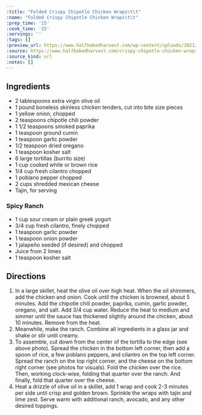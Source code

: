 ```yaml
---
:title: "Folded Crispy Chipotle Chicken Wraps\t\t"
:name: "Folded Crispy Chipotle Chicken Wraps\t\t"
:prep_time: '15'
:cook_time: '15'
:servings: ''
:tags: []
:preview_url: https://www.halfbakedharvest.com/wp-content/uploads/2021/04/Folded-Crispy-Chipotle-Chicken-Wraps-1-500x500.jpg
:source: https://www.halfbakedharvest.com/crispy-chipotle-chicken-wraps/
:source_kind: url
:notes: []
---
```


## Ingredients
- 2 tablespoons extra virgin olive oil
- 1 pound boneless skinless chicken tenders, cut into bite size pieces
- 1  yellow onion, chopped
- 2 teaspoons chipotle chili powder
- 1 1/2 teaspoons smoked paprika
- 1 teaspoon ground cumin
- 1 teaspoon garlic powder
- 1/2 teaspoon dried oregano
- 1 teaspoon kosher salt
- 6  large tortillas (burrito size)
- 1 cup cooked white or brown rice
- 1/4 cup fresh cilantro chopped
- 1  poblano pepper chopped
- 2 cups shredded mexican cheese
- Tajin, for serving

### Spicy Ranch
- 1 cup sour cream or plain greek yogurt
- 3/4 cup fresh cilantro, finely chopped
- 1 teaspoon garlic powder
- 1 teaspoon onion powder
- 1  jalapeño seeded (if desired) and chopped
- Juice from 2 limes
- 1 teaspoon kosher salt


## Directions
1. In a large skillet, heat the olive oil over high heat. When the oil shimmers, add the chicken and onion. Cook until the chicken is browned, about 5 minutes. Add the chipotle chili powder, paprika, cumin, garlic powder, oregano, and salt. Add 3/4 cup water. Reduce the heat to medium and simmer until the sauce has thickened slightly around the chicken, about 10 minutes. Remove from the heat.
2. Meanwhile, make the ranch. Combine all ingredients in a glass jar and shake or stir until creamy.
3. To assemble, cut down from the center of the tortilla to the edge (see above photo). Spread the chicken in the bottom left corner, then add a spoon of rice, a few poblano peppers, and cilantro on the top left corner. Spread the ranch on the top right corner, and the cheese on the bottom right corner (see photos for visuals). Fold the chicken over the rice. Then, working clock-wise, folding that quarter over the ranch. And finally, fold that quarter over the cheese.
4. Heat a drizzle of olive oil in a skillet, add 1 wrap and cook 2-3 minutes per side until crisp and golden brown. Sprinkle the wraps with tajin and lime zest. Serve warm with additional ranch, avocado, and any other desired toppings.
